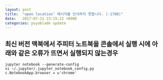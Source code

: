 ```yaml
---
layout: post
title:  "open location’ 메시지를 인식하지 못합니다. (-1708)"
date:   2017-07-21 23:15:22 +0900
categories: psyoblade update
---
```

## 최신 버전 맥북에서 주피터 노트북을 콘솔에서 실행 시에 아래와 같은 오류가 뜨면서 실행되지 않는경우
```
jupyter notebook --generate-config
vi ~/.jupyter/.jupyter_notebook_config.py
c.NotebookApp.browser = u'chrome'
```


